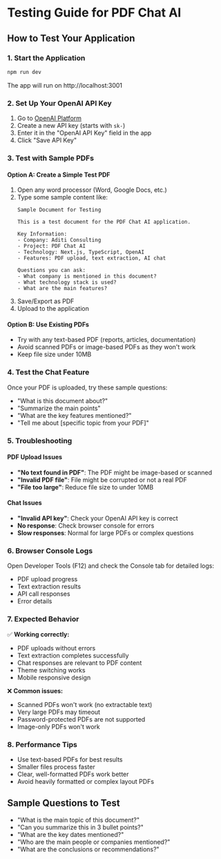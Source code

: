 # Testing Guide for PDF Chat AI

## How to Test Your Application

### 1. Start the Application
```bash
npm run dev
```
The app will run on http://localhost:3001

### 2. Set Up Your OpenAI API Key
1. Go to [OpenAI Platform](https://platform.openai.com/api-keys)
2. Create a new API key (starts with `sk-`)
3. Enter it in the "OpenAI API Key" field in the app
4. Click "Save API Key"

### 3. Test with Sample PDFs

#### Option A: Create a Simple Test PDF
1. Open any word processor (Word, Google Docs, etc.)
2. Type some sample content like:
   ```
   Sample Document for Testing
   
   This is a test document for the PDF Chat AI application.
   
   Key Information:
   - Company: Aditi Consulting
   - Project: PDF Chat AI
   - Technology: Next.js, TypeScript, OpenAI
   - Features: PDF upload, text extraction, AI chat
   
   Questions you can ask:
   - What company is mentioned in this document?
   - What technology stack is used?
   - What are the main features?
   ```
3. Save/Export as PDF
4. Upload to the application

#### Option B: Use Existing PDFs
- Try with any text-based PDF (reports, articles, documentation)
- Avoid scanned PDFs or image-based PDFs as they won't work
- Keep file size under 10MB

### 4. Test the Chat Feature
Once your PDF is uploaded, try these sample questions:
- "What is this document about?"
- "Summarize the main points"
- "What are the key features mentioned?"
- "Tell me about [specific topic from your PDF]"

### 5. Troubleshooting

#### PDF Upload Issues
- **"No text found in PDF"**: The PDF might be image-based or scanned
- **"Invalid PDF file"**: File might be corrupted or not a real PDF
- **"File too large"**: Reduce file size to under 10MB

#### Chat Issues
- **"Invalid API key"**: Check your OpenAI API key is correct
- **No response**: Check browser console for errors
- **Slow responses**: Normal for large PDFs or complex questions

### 6. Browser Console Logs
Open Developer Tools (F12) and check the Console tab for detailed logs:
- PDF upload progress
- Text extraction results
- API call responses
- Error details

### 7. Expected Behavior
✅ **Working correctly:**
- PDF uploads without errors
- Text extraction completes successfully
- Chat responses are relevant to PDF content
- Theme switching works
- Mobile responsive design

❌ **Common issues:**
- Scanned PDFs won't work (no extractable text)
- Very large PDFs may timeout
- Password-protected PDFs are not supported
- Image-only PDFs won't work

### 8. Performance Tips
- Use text-based PDFs for best results
- Smaller files process faster
- Clear, well-formatted PDFs work better
- Avoid heavily formatted or complex layout PDFs

## Sample Questions to Test
- "What is the main topic of this document?"
- "Can you summarize this in 3 bullet points?"
- "What are the key dates mentioned?"
- "Who are the main people or companies mentioned?"
- "What are the conclusions or recommendations?"